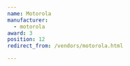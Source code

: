 ```yaml
---
name: Motorola
manufacturer:
  - motorola
award: 3
position: 12
redirect_from: /vendors/motorola.html

---
```

